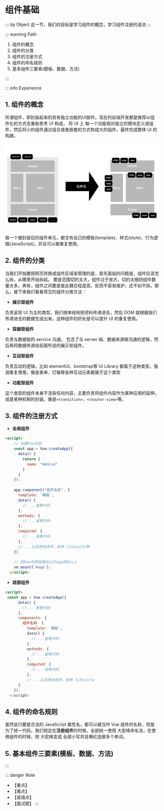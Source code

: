 # 组件基础

::: tip Object
这一节，我们的目标是学习组件的概念，学习组件注册的语法
:::

::: warning Path

1. 组件的概念
2. 组件的分类
3. 组件的注册方式
4. 组件的命名规则
5. 基本组件三要素(模板、数据、方法)

:::

::: info Experience

## 1. 组件的概念

所谓组件，即封装起来的具有独立功能的UI部件。现在的前端开发都是推荐以组件化的方式去重新思考 UI 构成， 将 UI 上 每一个功能相对独立的模块定义成组件，然后将小的组件通过组合或者嵌套的方式构成大的组件，最终完成整体 UI 的构建。

![202111292351](./images/202111292351.png)

每一个被封装后的组件单元，都含有自己的模板(template)、样式(style)、行为逻辑(JavaScript)，并且可以被重复使用。

## 2. 组件的分类

当我们开始要把网页转换成组件区域来管理的是，首先面临的问题是，组件应该怎么拆，从哪里开始拆起。
要是范围切的太大，组件过于庞大，切的太细则组件数量太多。再有，组件之间要是彼此耦合程度高，反而不容易维护，还不如不拆。那么，接下来我们看看常见的组件分类方法：

* **展示型组件**

负责呈现 UI 为主的类型，我们很单纯地把资料传递进去，然后 DOM 就根据我们传递进去的数据生成出来。这种组件的好处是可以提升 UI 的重复使用。

* **容器型组件**

负责与数据层的 service 沟通， 包含了与 server 端、数据来源做沟通的逻辑，然后再将数据传递给前面所说的展示型组件。

* **互动型组件**

负责互动的逻辑，比如 elementUI、bootstrap等 UI Library 都属于这种类型。强调重复使用，像是表单、灯箱等各种互动元素都属于这个类型

* **功能型组件**

这个类型的组件本身不渲染任何内容，主要负责将组件内容作为某种应用的延伸，或是某种机制的封装。像是`<transition>`、`<rouuter-view>`等。

## 3. 组件的注册方式

* **全局组件**

```html
<script>
    // 创建Vue实例
    const app = Vue.createApp({
      data() {
        return {
          name: "WanLum"
        }
      }
    });

    app.component("组件名称", {
      template: `模板`,
      data() {
        // ...省略代码
      },
      methods: {
        // ...省略代码
      },
      computed: {
        // ...省略代码
      },
      // ...以及其他选项、各种 lifecycle等
    })

    // 把Vue实例挂载在id为app的div上
    vm.mount('#app');
  </script>
```

* **局部组件**

```html
<script>
 const app = Vue.createApp({
      data() {
        // ...省略代码
      },
      components: {
        组件名称: {
          template: `模板`,
          data() {
            // ...省略代码
          },
          methods: {
            // ...省略代码
          },
          computed: {
            // ...省略代码
          },
          // ...以及其他选项、各种 lifecycle
      }
    });
  </script>
```

## 4. 组件的命名规则

虽然说只要是合法的 JavaScript 属性名，都可以被当作 Vue 组件的名称，但是为了统一代码，我们规定在**注册组件**的时候，全部统一使用 大驼峰命名法，在使用组件的时候，把 大驼峰变成 全部小写并且横杠连接多个单词。

## 5. 基本组件三要素(模板、数据、方法)

:::

::: danger Note

* 【重点】
* 【难点】
* 【易错点】
* 【面试题】
:::
